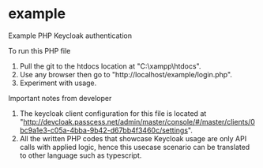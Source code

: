 # example
Example PHP Keycloak authentication

To run this PHP file
1. Pull the git to the htdocs location at "C:\xampp\htdocs".
2. Use any browser then go to "http://localhost/example/login.php".
3. Experiment with usage.

Important notes from developer
1. The keycloak client configuration for this file is located at "http://devcloak.passcess.net/admin/master/console/#/master/clients/0bc9a1e3-c05a-4bba-9b42-d67bb4f3460c/settings".
2. All the written PHP codes that showcase Keycloak usage are only API calls with applied logic, hence this usecase scenario can be translated to other language such as typescript.